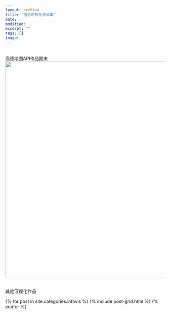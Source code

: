 ```yaml
---
layout: archive
title: "信息可视化作品集"
date: 
modified:
excerpt: ""
tags: []
image: 
---
```

<br/>高德地图API作品期末
<a href="https://yxinmin.github.io/infovis/%E6%9C%9F%E6%9C%AB%E9%A1%B9%E7%9B%AE//"><img src="/images/仪表板.png" width="900" height="687" border="0" /></a>

<br/>其他可视化作品
<div class="tiles">
{% for post in site.categories.infovis %}
  {% include post-grid.html %}
{% endfor %}
</div><!-- /.tiles 把所有categories 有 infovis 的列出来-->
